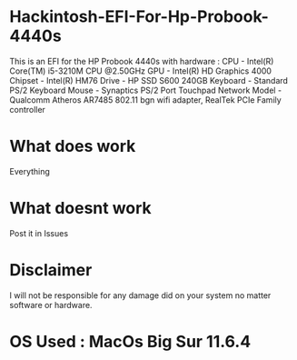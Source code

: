 # Hackintosh-EFI-For-Hp-Probook-4440s
This is an EFI for the HP Probook 4440s with hardware :
CPU - Intel(R) Core(TM) i5-3210M CPU @2.50GHz
GPU - Intel(R) HD Graphics 4000
Chipset - Intel(R) HM76
Drive - HP SSD S600 240GB 
Keyboard - Standard PS/2 Keyboard 
Mouse - Synaptics PS/2 Port Touchpad 
Network Model - Qualcomm Atheros AR7485 802.11 bgn wifi adapter, RealTek PCIe Family controller




# What does work
Everything
# What doesnt work 
Post it in Issues
# Disclaimer
I will not be responsible for any damage did on your system no matter software or hardware.
# OS Used : MacOs Big Sur 11.6.4
